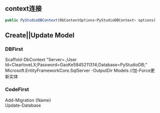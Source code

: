 ## context连接
```javascript
public PyStudioDBContext(DbContextOptions<PyStudioDBContext> options) : base(options) { }
```


## Create||Update Model
### DBFirst

Scaffold-DbContext "Server=.;User Id=ClearloveLX;Password=GaoKe5845211314;Database=PyStudioDB;" Microsoft.EntityFrameworkCore.SqlServer -OutputDir Models 
//加-Force更新实体

### CodeFirst
Add-Migration {Name}<br/>
Update-Database
